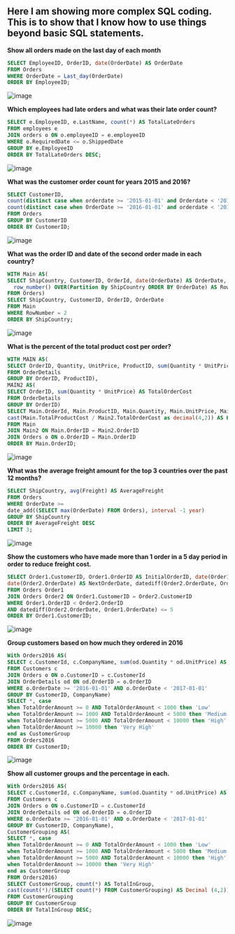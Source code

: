 ## Here I am showing more complex SQL coding. This is to show that I know how to use things beyond basic SQL statements. 

**Show all orders made on the last day of each month**
```sql
SELECT EmployeeID, OrderID, date(OrderDate) AS OrderDate
FROM Orders
WHERE OrderDate = Last_day(OrderDate)
ORDER BY EmployeeID;
```
![image](https://user-images.githubusercontent.com/119534892/207497045-86f77d9e-4992-4cee-9f64-7fe34d6d89f7.png)


**Which employees had late orders and what was their late order count?**
```sql
SELECT e.EmployeeID, e.LastName, count(*) AS TotalLateOrders
FROM employees e
JOIN orders o ON o.employeeID = e.employeeID
WHERE o.RequiredDate <= o.ShippedDate
GROUP BY e.EmployeeID
ORDER BY TotalLateOrders DESC;
```
![image](https://user-images.githubusercontent.com/119534892/205400711-8dd5ca4a-d638-4c1b-a733-8ab81d8fd2f1.png)



**What was the customer order count for years 2015 and 2016?**
```sql
SELECT CustomerID, 
count(distinct case when orderdate >= '2015-01-01' and Orderdate < '2016-01-01' then orderID else null end) AS OrderCount2015,
count(distinct case when OrderDate >= '2016-01-01' and orderdate < '2017-01-01' then OrderID else null end) AS OrderCount2016
FROM Orders
GROUP BY CustomerID
ORDER BY CustomerID;
```
![image](https://user-images.githubusercontent.com/119534892/205209860-000396be-c31b-4e3f-99ef-9238e1ce1ffd.png)



**What was the order ID and date of the second order made in each country?**
```sql
WITH Main AS(
SELECT ShipCountry, CustomerID, OrderId, date(OrderDate) AS OrderDate, 
  row_number() OVER(Partition By ShipCountry ORDER BY OrderDate) AS RowNumber
FROM Orders)
SELECT ShipCountry, CustomerID, OrderID, OrderDate
FROM Main
WHERE RowNumber = 2
ORDER BY ShipCountry;
```
![image](https://user-images.githubusercontent.com/119534892/205209973-1e7a9db4-3139-4931-940f-907da1d0fec5.png)



**What is the percent of the total product cost per order?**
```sql
WITH MAIN AS(
SELECT OrderID, Quantity, UnitPrice, ProductID, sum(Quantity * UnitPrice) AS TotalProductCost
FROM OrderDetails
GROUP BY OrderID, ProductID),
MAIN2 AS(
SELECT OrderID, sum(Quantity * UnitPrice) AS TotalOrderCost
FROM OrderDetails
GROUP BY OrderID)
SELECT Main.OrderId, Main.ProductID, Main.Quantity, Main.UnitPrice, Main.TotalProductCost, MAIN2.TotalOrderCost, 
cast(Main.TotalProductCost / Main2.TotalOrderCost as decimal(4,2)) AS Percent, o.ShipCountry
FROM Main
JOIN Main2 ON Main.OrderID = Main2.OrderID
JOIN Orders o ON o.OrderID = Main.OrderID
ORDER BY Main.OrderID;
```
![image](https://user-images.githubusercontent.com/119534892/205210109-58100a39-8655-4a4a-a069-78021db6bd0b.png)


**What was the average freight amount for the top 3 countries over the past 12 months?**
```sql
SELECT ShipCountry, avg(Freight) AS AverageFreight
FROM Orders
WHERE OrderDate >=
date_add((SELECT max(OrderDate) FROM Orders), interval -1 year)
GROUP BY ShipCountry
ORDER BY AverageFreight DESC
LIMIT 3;
```
![image](https://user-images.githubusercontent.com/119534892/205210985-0ff24c79-5344-4a7a-9a7b-92fa517cea69.png)

**Show the customers who have made more than 1 order in a 5 day period in order to reduce freight cost.**
```sql
SELECT Order1.CustomerID, Order1.OrderID AS InitialOrderID, date(Order1.OrderDate) AS InitialOrderDate, Order2.OrderID AS NextOrderID, 
date(Order2.OrderDate) AS NextOrderDate, datediff(Order2.OrderDate, Order1.OrderDate) AS DaysBetweenOrders
FROM Orders Order1
JOIN Orders Order2 ON Order1.CustomerID = Order2.CustomerID
WHERE Order1.OrderID < Order2.OrderID
AND datediff(Order2.OrderDate, Order1.OrderDate) <= 5
ORDER BY Order1.CustomerID;
```
![image](https://user-images.githubusercontent.com/119534892/207471449-438b96f0-9f31-4889-8729-3ac5d282cdd3.png)

**Group customers based on how much they ordered in 2016**

```sql
With Orders2016 AS(
SELECT c.CustomerId, c.CompanyName, sum(od.Quantity * od.UnitPrice) AS TotalOrderAmount
FROM Customers c
JOIN Orders o ON o.CustomerID = c.CustomerId
JOIN OrderDetails od ON od.OrderID = o.OrderID
WHERE o.OrderDate >= '2016-01-01' AND o.OrderDate < '2017-01-01'
GROUP BY CustomerID, CompanyName)
SELECT *, case
When TotalOrderAmount >= 0 AND TotalOrderAmount < 1000 then 'Low'
when TotalOrderAmount >= 1000 AND TotalOrderAmount < 5000 then 'Medium'
when TotalOrderAmount >= 5000 AND TotalOrderAmount < 10000 then 'High'
when TotalOrderAmount >= 10000 then 'Very High'
end as CustomerGroup
FROM Orders2016
ORDER BY CustomerID;
```
![image](https://user-images.githubusercontent.com/119534892/207497944-911beb6c-6b83-48ae-8d21-11b9aff364f4.png)

**Show all customer groups and the percentage in each.**
```sql
With Orders2016 AS(
SELECT c.CustomerId, c.CompanyName, sum(od.Quantity * od.UnitPrice) AS TotalOrderAmount
FROM Customers c
JOIN Orders o ON o.CustomerID = c.CustomerId
JOIN OrderDetails od ON od.OrderID = o.OrderID
WHERE o.OrderDate >= '2016-01-01' AND o.OrderDate < '2017-01-01'
GROUP BY CustomerID, CompanyName),
CustomerGrouping AS(
SELECT *, case
When TotalOrderAmount >= 0 AND TotalOrderAmount < 1000 then 'Low'
when TotalOrderAmount >= 1000 AND TotalOrderAmount < 5000 then 'Medium'
when TotalOrderAmount >= 5000 AND TotalOrderAmount < 10000 then 'High'
when TotalOrderAmount >= 10000 then 'Very High'
end as CustomerGroup
FROM Orders2016)
SELECT CustomerGroup, count(*) AS TotalInGroup, 
cast(count(*)/(SELECT count(*) FROM CustomerGrouping) AS Decimal (4,2)) AS PercentageInGRoup
FROM CustomerGrouping
GROUP BY CustomerGroup
ORDER BY TotalInGroup DESC;
```
![image](https://user-images.githubusercontent.com/119534892/207498148-91adc28b-3dfa-4b4d-a227-e419b6d4a114.png)
